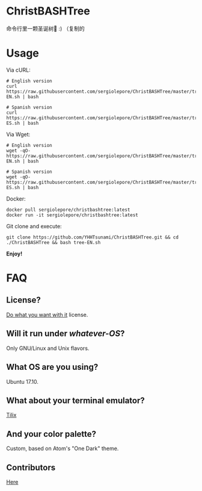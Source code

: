 # ChristBASHTree

命令行里一颗圣诞树🎄 :)
（复制的


# Usage

Via cURL:

```
# English version
curl https://raw.githubusercontent.com/sergiolepore/ChristBASHTree/master/tree-EN.sh | bash

# Spanish version
curl https://raw.githubusercontent.com/sergiolepore/ChristBASHTree/master/tree-ES.sh | bash
```

Via Wget:

```
# English version
wget -qO- https://raw.githubusercontent.com/sergiolepore/ChristBASHTree/master/tree-EN.sh | bash

# Spanish version
wget -qO- https://raw.githubusercontent.com/sergiolepore/ChristBASHTree/master/tree-ES.sh | bash
```

Docker:

```
docker pull sergiolepore/christbashtree:latest
docker run -it sergiolepore/christbashtree:latest
```

Git clone and execute:

```
git clone https://github.com/YHHTsunami/ChristBASHTree.git && cd ./ChristBASHTree && bash tree-EN.sh
```

__Enjoy!__

# FAQ

## License?

[Do what you want with it](./LICENSE) license.

## Will it run under _whatever-OS_?

Only GNU/Linux and Unix flavors.

## What OS are you using?

Ubuntu 17.10.

## What about your terminal emulator?

[Tilix](https://gnunn1.github.io/tilix-web/)

## And your color palette?

Custom, based on Atom's "One Dark" theme.

## Contributors

[Here](https://github.com/sergiolepore/ChristBASHTree/graphs/contributors)
